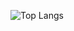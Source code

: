 ![Top Langs](https://github-readme-stats.vercel.app/api/top-langs/?username=elucid503&layout=compact&theme=dracula&layout=pie)
